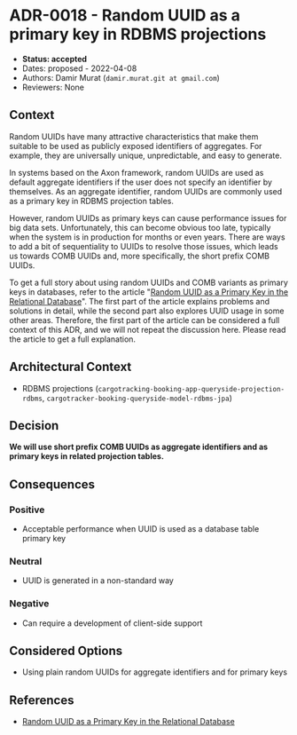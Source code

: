# ADR-0018 - Random UUID as a primary key in RDBMS projections
* **Status: accepted**
* Dates: proposed - 2022-04-08
* Authors: Damir Murat (`damir.murat.git at gmail.com`)
* Reviewers: None

## Context
Random UUIDs have many attractive characteristics that make them suitable to be used as publicly exposed identifiers of aggregates. For example, they are universally unique, unpredictable, and easy
to generate.

In systems based on the Axon framework, random UUIDs are used as default aggregate identifiers if the user does not specify an identifier by themselves. As an aggregate identifier, random UUIDs are
commonly used as a primary key in RDBMS projection tables.

However, random UUIDs as primary keys can cause performance issues for big data sets. Unfortunately, this can become obvious too late, typically when the system is in production for months or even
years. There are ways to add a bit of sequentiality to UUIDs to resolve those issues, which leads us towards COMB UUIDs and, more specifically, the short prefix COMB UUIDs.

To get a full story about using random UUIDs and COMB variants as primary keys in databases, refer to the article
"[Random UUID as a Primary Key in the Relational Database](../../article/random-uuid-as-database-primary-key/random-uuid-as-database-primary-key.md)". The first part of the
article explains problems and solutions in detail, while the second part also explores UUID usage in some other areas. Therefore, the first part of the article can be considered a full context of
this ADR, and we will not repeat the discussion here. Please read the article to get a full explanation.

## Architectural Context
* RDBMS projections (`cargotracking-booking-app-queryside-projection-rdbms`, `cargotracker-booking-queryside-model-rdbms-jpa`)

## Decision
**We will use short prefix COMB UUIDs as aggregate identifiers and as primary keys in related projection tables.**

## Consequences
### Positive
- Acceptable performance when UUID is used as a database table primary key

### Neutral
- UUID is generated in a non-standard way

### Negative
- Can require a development of client-side support

## Considered Options
- Using plain random UUIDs for aggregate identifiers and for primary keys

## References
- [Random UUID as a Primary Key in the Relational Database](../../article/random-uuid-as-database-primary-key/random-uuid-as-database-primary-key.md)
